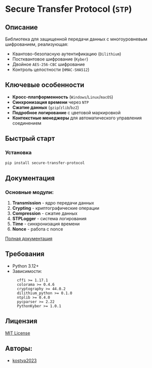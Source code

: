 # Secure Transfer Protocol (`STP`)

## Описание
Библиотека для защищенной передачи данных с многоуровневым шифрованием, реализующая:
- Квантово-безопасную аутентификацию (`Dilithium`)
- Постквантовое шифрование (`Kyber`)
- Двойное `AES-256-CBC` шифрование
- Контроль целостности (`HMAC-SHA512`)

## Ключевые особенности
- **Кросс-платформенность** (`Windows`/`Linux`/`macOS`)
- **Синхронизация времени** через `NTP`
- **Сжатие данных** (`gzip`/`zlib`/`bz2`)
- **Подробное логирование** с цветовой маркировкой
- **Контекстные менеджеры** для автоматического управления соединением

## Быстрый старт

### Установка
```bash
pip install secure-transfer-protocol
```

## Документация
### Основные модули:
1. **Transmission** - ядро передачи данных
2. **Crypting** - криптографические операции
3. **Compression** - сжатие данных
4. **STPLogger** - система логирования
5. **Time** - синхронизация времени
6. **Nonce** - работа с nonce

[Полная документация](docs/docs.md)

## Требования
- Python 3.12+
- Зависимости:
  ```
    cffi >= 1.17.1
    colorama >= 0.4.6
    cryptography >= 44.0.2
    dilithium_python >= 0.1.0
    ntplib >= 0.4.0
    pycparser >= 2.22
    PythonKyber >= 1.0.1
  ```

## Лицензия
[MIT License](LICENSE)

## Авторы:
 - [kostya2023](https://github.com/kostya2023)